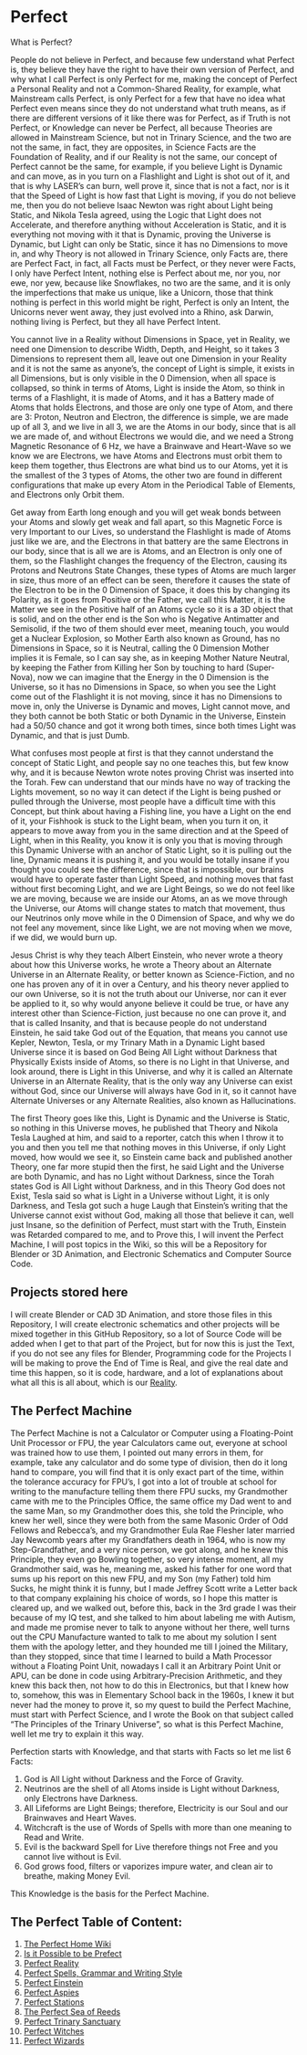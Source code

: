# Perfect
What is Perfect?

People do not believe in Perfect, and because few understand what Perfect is, they believe they have the right to have their own version of Perfect, and why what I call Perfect is only Perfect for me, making the concept of Perfect a Personal Reality and not a Common-Shared Reality, for example, what Mainstream calls Perfect, is only Perfect for a few that have no idea what Perfect even means since they do not understand what truth means, as if there are different versions of it like there was for Perfect, as if Truth is not Perfect, or Knowledge can never be Perfect, all because Theories are allowed in Mainstream Science, but not in Trinary Science, and the two are not the same, in fact, they are opposites, in Science Facts are the Foundation of Reality, and if our Reality is not the same, our concept of Perfect cannot be the same, for example, if you believe Light is Dynamic and can move, as in you turn on a Flashlight and Light is shot out of it, and that is why LASER’s can burn, well prove it, since that is not a fact, nor is it that the Speed of Light is how fast that Light is moving, if you do not believe me, then you do not believe Isaac Newton was right about Light being Static, and Nikola Tesla agreed, using the Logic that Light does not Accelerate, and therefore anything without Acceleration is Static, and it is everything not moving with it that is Dynamic, proving the Universe is Dynamic, but Light can only be Static, since it has no Dimensions to move in, and why Theory is not allowed in Trinary Science, only Facts are, there are Perfect Fact, in fact, all Facts must be Perfect, or they never were Facts, I only have Perfect Intent, nothing else is Perfect about me, nor you, nor ewe, nor yew, because like Snowflakes, no two are the same, and it is only the imperfections that make us unique, like a Unicorn, those that think nothing is perfect in this world might be right, Perfect is only an Intent, the Unicorns never went away, they just evolved into a Rhino, ask Darwin, nothing living is Perfect, but they all have Perfect Intent.

You cannot live in a Reality without Dimensions in Space, yet in Reality, we need one Dimension to describe Width, Depth, and Height, so it takes 3 Dimensions to represent them all, leave out one Dimension in your Reality and it is not the same as anyone’s, the concept of Light is simple, it exists in all Dimensions, but is only visible in the 0 Dimension, when all space is collapsed, so think in terms of Atoms, Light is inside the Atom, so think in terms of a Flashlight, it is made of Atoms, and it has a Battery made of Atoms that holds Electrons, and those are only one type of Atom, and there are 3: Proton, Neutron and Electron, the difference is simple, we are made up of all 3, and we live in all 3, we are the Atoms in our body, since that is all we are made of, and without Electrons we would die, and we need a Strong Magnetic Resonance of 6 Hz, we have a Brainwave and Heart-Wave so we know we are Electrons, we have Atoms and Electrons must orbit them to keep them together, thus Electrons are what bind us to our Atoms, yet it is the smallest of the 3 types of Atoms, the other two are found in different configurations that make up every Atom in the Periodical Table of Elements, and Electrons only Orbit them.

Get away from Earth long enough and you will get weak bonds between your Atoms and slowly get weak and fall apart, so this Magnetic Force is very Important to our Lives, so understand the Flashlight is made of Atoms just like we are, and the Electrons in that battery are the same Electrons in our body, since that is all we are is Atoms, and an Electron is only one of them, so the Flashlight changes the frequency of the Electron, causing its Protons and Neutrons State Changes, these types of Atoms are much larger in size, thus more of an effect can be seen, therefore it causes the state of the Electron to be in the 0 Dimension of Space, it does this by changing its Polarity, as it goes from Positive or the Father, we call this Matter, it is the Matter we see in the Positive half of an Atoms cycle so it is a 3D object that is solid, and on the other end is the Son who is Negative Antimatter and Semisolid, if the two of them should ever meet, meaning touch, you would get a Nuclear Explosion, so Mother Earth also known as Ground, has no Dimensions in Space, so it is Neutral, calling the 0 Dimension Mother implies it is Female, so I can say she, as in keeping Mother Nature Neutral, by keeping the Father from Killing her Son by touching to hard (Super-Nova), now we can imagine that the Energy in the 0 Dimension is the Universe, so it has no Dimensions in Space, so when you see the Light come out of the Flashlight it is not moving, since it has no Dimensions to move in, only the Universe is Dynamic and moves, Light cannot move, and they both cannot be both Static or both Dynamic in the Universe, Einstein had a 50/50 chance and got it wrong both times, since both times Light was Dynamic, and that is just Dumb.

What confuses most people at first is that they cannot understand the concept of Static Light, and people say no one teaches this, but few know why, and it is because Newton wrote notes proving Christ was inserted into the Torah. Few can understand that our minds have no way of tracking the Lights movement, so no way it can detect if the Light is being pushed or pulled through the Universe, most people have a difficult time with this Concept, but think about having a Fishing line, you have a Light on the end of it, your Fishhook is stuck to the Light beam, when you turn it on, it appears to move away from you in the same direction and at the Speed of Light, when in this Reality, you know it is only you that is moving through this Dynamic Universe with an anchor of Static Light, so it is pulling out the line, Dynamic means it is pushing it, and you would be totally insane if you thought you could see the difference, since that is impossible, our brains would have to operate faster than Light Speed, and nothing moves that fast without first becoming Light, and we are Light Beings, so we do not feel like we are moving, because we are inside our Atoms, an as we move through the Universe, our Atoms will change states to match that movement, thus our Neutrinos only move while in the 0 Dimension of Space, and why we do not feel any movement, since like Light, we are not moving when we move, if we did, we would burn up.

Jesus Christ is why they teach Albert Einstein, who never wrote a theory about how this Universe works, he wrote a Theory about an Alternate Universe in an Alternate Reality, or better known as Science-Fiction, and no one has proven any of it in over a Century, and his theory never applied to our own Universe, so it is not the truth about our Universe, nor can it ever be applied to it, so why would anyone believe it could be true, or have any interest other than Science-Fiction, just because no one can prove it, and that is called Insanity, and that is because people do not understand Einstein, he said take God out of the Equation, that means you cannot use Kepler, Newton, Tesla, or my Trinary Math in a Dynamic Light based Universe since it is based on God Being All Light without Darkness that Physically Exists inside of Atoms, so there is no Light in that Universe, and look around, there is Light in this Universe, and why it is called an Alternate Universe in an Alternate Reality, that is the only way any Universe can exist without God, since our Universe will always have God in it, so it cannot have Alternate Universes or any Alternate Realities, also known as Hallucinations.

The first Theory goes like this, Light is Dynamic and the Universe is Static, so nothing in this Universe moves, he published that Theory and Nikola Tesla Laughed at him, and said to a reporter, catch this when I throw it to you and then you tell me that nothing moves in this Universe, if only Light moved, how would we see it, so Einstein came back and published another Theory, one far more stupid then the first, he said Light and the Universe are both Dynamic, and has no Light without Darkness, since the Torah states God is All Light without Darkness, and in this Theory God does not Exist, Tesla said so what is Light in a Universe without Light, it is only Darkness, and Tesla got such a huge Laugh that Einstein’s writing that the Universe cannot exist without God, making all those that believe it can, well just Insane, so the definition of Perfect, must start with the Truth, Einstein was Retarded compared to me, and to Prove this, I will invent the Perfect Machine, I will post topics in the Wiki, so this will be a Repository for Blender or 3D Animation, and Electronic Schematics and Computer Source Code.

## Projects stored here
I will create Blender or CAD 3D Animation, and store those files in this Repository, I will create electronic schematics and other projects will be mixed together in this GitHub Repository, so a lot of Source Code will be added when I get to that part of the Project, but for now this is just the Text, if you do not see any files for Blender, Programming code for the Projects I will be making to prove the End of Time is Real, and give the real date and time this happen, so it is code, hardware, and a lot of explanations about what all this is all about, which is our [Reality](https://github.com/Light-Wizzard/Perfect/wiki/Reality).
## The Perfect Machine
The Perfect Machine is not a Calculator or Computer using a Floating-Point Unit Processor or FPU, the year Calculators came out, everyone at school was trained how to use them, I pointed out many errors in them, for example, take any calculator and do some type of division, then do it long hand to compare, you will find that it is only exact part of the time, within the tolerance accuracy for FPU’s, I got into a lot of trouble at school for writing to the manufacture telling them there FPU sucks, my Grandmother came with me to the Principles Office, the same office my Dad went to and the same Man, so my Grandmother does this, she told the Principle, who knew her well, since they were both from the same Masonic Order of Odd Fellows and Rebecca’s, and my Grandmother Eula Rae Flesher later married Jay Newcomb years after my Grandfathers death in 1964, who is now my Step-Grandfather, and a very nice person, we got along, and he knew this Principle, they even go Bowling together, so very intense moment, all my Grandmother said, was he, meaning me, asked his father for one word that sums up his report on this new FPU, and my Son (my Father) told him Sucks, he might think it is funny, but I made Jeffrey Scott write a Letter back to that company explaining his choice of words, so I hope this matter is cleared up, and we walked out, before this, back in the 3rd grade I was their because of my IQ test, and she talked to him about labeling me with Autism, and made me promise never to talk to anyone without her there, well turns out the CPU Manufacture wanted to talk to me about my solution I sent them with the apology letter, and they hounded me till I joined the Military, than they stopped, since that time I learned to build a Math Processor without a Floating Point Unit, nowadays I call it an Arbitrary Point Unit or APU, can be done in code using Arbitrary-Precision Arithmetic, and they knew this back then, not how to do this in Electronics, but that I knew how to, somehow, this was in Elementary School back in the 1960s, I knew it but never had the money to prove it, so my quest to build the Perfect Machine, must start with Perfect Science, and I wrote the Book on that subject called “The Principles of the Trinary Universe”, so what is this Perfect Machine, well let me try to explain it this way.

Perfection starts with Knowledge, and that starts with Facts so let me list 6 Facts:

1. God is All Light without Darkness and the Force of Gravity.
2. Neutrinos are the shell of all Atoms inside is Light without Darkness, only Electrons have Darkness.
3. All Lifeforms are Light Beings; therefore, Electricity is our Soul and our Brainwaves and Heart Waves.
4. Witchcraft is the use of Words of Spells with more than one meaning to Read and Write.
5. Evil is the backward Spell for Live therefore things not Free and you cannot live without is Evil.
6. God grows food, filters or vaporizes impure water, and clean air to breathe, making Money Evil.

This Knowledge is the basis for the Perfect Machine.
## The Perfect Table of Content:
1. [The Perfect Home Wiki](https://GitHub.com/Light-Wizzard/Perfect/wiki)
2. [Is it Possible to be Prefect](https://GitHub.com/Light-Wizzard/Perfect/wiki/Possible)
3. [Perfect Reality](https://GitHub.com/Light-Wizzard/Perfect/wiki/Reality)
4. [Perfect Spells, Grammar and Writing Style](https://github.com/Light-Wizzard/Perfect/wiki/Spelling-Grammar-and-Writing-Style)
5. [Perfect Einstein](https://github.com/Light-Wizzard/Perfect/wiki/Einstein)
6. [Perfect Aspies](https://GitHub.com/Light-Wizzard/Perfect/wiki/Aspies)
7. [Perfect Stations](https://github.com/Light-Wizzard/Perfect/wiki/Stations)
8. [The Perfect Sea of Reeds](https://github.com/Light-Wizzard/Perfect/wiki/Sea-of-Reeds)
9. [Perfect Trinary Sanctuary](https://github.com/Light-Wizzard/Perfect/wiki/Trinary-Sanctuary)
10. [Perfect Witches](https://GitHub.com/Light-Wizzard/Perfect/wiki/Witches)
11. [Perfect Wizards](https://GitHub.com/Light-Wizzard/Perfect/wiki/Wizards)

